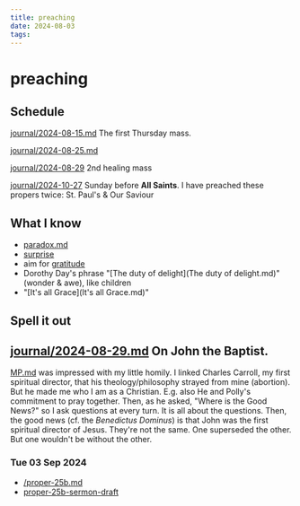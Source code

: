 ```yaml
---
title: preaching
date: 2024-08-03
tags: 
---
```

# preaching

## Schedule

[journal/2024-08-15.md](journal/2024-08-15.md.md) The first Thursday mass.

[journal/2024-08-25.md](journal/2024-08-25.md)

[journal/2024-08-29](journal/2024-08-29.md) 2nd healing mass

[journal/2024-10-27](journal/2024-10-27.md) Sunday before **All Saints**. I have preached these propers twice: St. Paul's & Our Saviour

## What I know

- [paradox.md](paradox.md)
- [surprise](surprise.md)
- aim for [gratitude](gratitude.md)
- Dorothy Day's phrase "[The duty of delight](The duty of delight.md)" (wonder & awe), like children
- "[It's all Grace](It's all Grace.md)"

## Spell it out

##  [journal/2024-08-29.md](journal/2024-08-29.md) On John the Baptist.

[MP.md](MP.md) was impressed with my little homily. I linked Charles Carroll, my first spiritual director, that his theology/philosophy strayed from mine (abortion). But he made me who I am as a Christian. E.g. also He and Polly's commitment to pray together. Then, as he asked, "Where is the Good News?" so I ask questions at every turn. It is all about the questions. Then, the good news (cf. the *Benedictus Dominus*) is that John was the first spiritual director of Jesus. They're not the same. One superseded the other. But one wouldn't be without the other. 

### Tue 03 Sep 2024
- [/proper-25b.md](/proper-25b.md) 
- [proper-25b-sermon-draft](proper-25b-sermon-draft.md)

